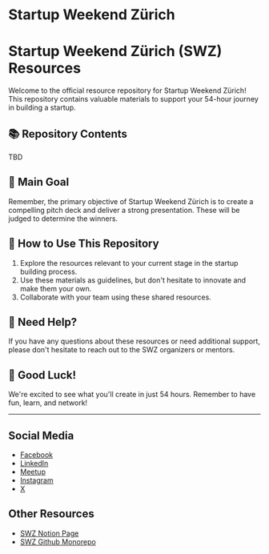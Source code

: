 # Startup Weekend Zürich

# Startup Weekend Zürich (SWZ) Resources

Welcome to the official resource repository for Startup Weekend Zürich! This repository contains valuable materials to
support your 54-hour journey in building a startup.

## 📚 Repository Contents

TBD

## 🎯 Main Goal

Remember, the primary objective of Startup Weekend Zürich is to create a compelling pitch deck and deliver a strong
presentation. These will be judged to determine the winners.

## 🚀 How to Use This Repository

1. Explore the resources relevant to your current stage in the startup building process.
2. Use these materials as guidelines, but don't hesitate to innovate and make them your own.
3. Collaborate with your team using these shared resources.

## 📢 Need Help?

If you have any questions about these resources or need additional support, please don't hesitate to reach out to the
SWZ organizers or mentors.

## 🌟 Good Luck!

We're excited to see what you'll create in just 54 hours. Remember to have fun, learn, and network!

---

## Social Media

- [Facebook](https://www.facebook.com/SUWZurich/)
- [LinkedIn](https://www.linkedin.com/company/startup-weekend-zurich/)
- [Meetup](https://www.meetup.com/startup-weekend-zurich/)
- [Instagram](https://www.instagram.com/startupweekendzh/)
- [X](https://x.com/SWZurich)

## Other Resources

- [SWZ Notion Page](https://prism-bunny-144.notion.site/Startup-Weekend-Z-rich-125cc6b3b6c38066aa4cec2f5736e109)
- [SWZ Github Monorepo](https://github.com/Startup-Weekend-Zurich/monorepo)
